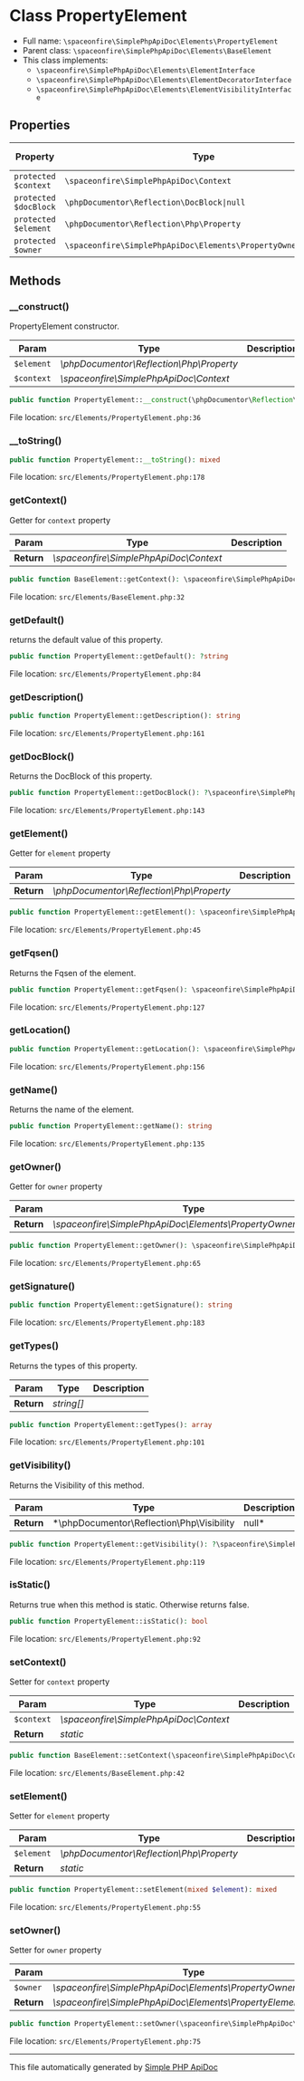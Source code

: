 # Class PropertyElement

- Full name: `\spaceonfire\SimplePhpApiDoc\Elements\PropertyElement`
- Parent class: `\spaceonfire\SimplePhpApiDoc\Elements\BaseElement`
- This class implements:
    - `\spaceonfire\SimplePhpApiDoc\Elements\ElementInterface`
    - `\spaceonfire\SimplePhpApiDoc\Elements\ElementDecoratorInterface`
    - `\spaceonfire\SimplePhpApiDoc\Elements\ElementVisibilityInterface`

## Properties

|Property|Type|Description|Default Value|
|---|---|---|---|
|`protected $context`|<code>\spaceonfire\SimplePhpApiDoc\Context</code>|||
|`protected $docBlock`|<code>\phpDocumentor\Reflection\DocBlock&#124;null</code>|||
|`protected $element`|<code>\phpDocumentor\Reflection\Php\Property</code>|||
|`protected $owner`|<code>\spaceonfire\SimplePhpApiDoc\Elements\PropertyOwnerInterface</code>|||

## Methods

### __construct()

PropertyElement constructor.

|Param|Type|Description|
|---|---|---|
|`$element`|*\phpDocumentor\Reflection\Php\Property*||
|`$context`|*\spaceonfire\SimplePhpApiDoc\Context*||

```php
public function PropertyElement::__construct(\phpDocumentor\Reflection\Php\Property $element, \spaceonfire\SimplePhpApiDoc\Context $context): mixed
```

File location: `src/Elements/PropertyElement.php:36`

### __toString()

```php
public function PropertyElement::__toString(): mixed
```

File location: `src/Elements/PropertyElement.php:178`

### getContext()

Getter for `context` property

|Param|Type|Description|
|---|---|---|
|**Return**|*\spaceonfire\SimplePhpApiDoc\Context*||

```php
public function BaseElement::getContext(): \spaceonfire\SimplePhpApiDoc\Elements\spaceonfire\SimplePhpApiDoc\Context
```

File location: `src/Elements/BaseElement.php:32`

### getDefault()

returns the default value of this property.

```php
public function PropertyElement::getDefault(): ?string
```

File location: `src/Elements/PropertyElement.php:84`

### getDescription()

```php
public function PropertyElement::getDescription(): string
```

File location: `src/Elements/PropertyElement.php:161`

### getDocBlock()

Returns the DocBlock of this property.

```php
public function PropertyElement::getDocBlock(): ?\spaceonfire\SimplePhpApiDoc\Elements\phpDocumentor\Reflection\DocBlock
```

File location: `src/Elements/PropertyElement.php:143`

### getElement()

Getter for `element` property

|Param|Type|Description|
|---|---|---|
|**Return**|*\phpDocumentor\Reflection\Php\Property*||

```php
public function PropertyElement::getElement(): \spaceonfire\SimplePhpApiDoc\Elements\phpDocumentor\Reflection\Php\Property
```

File location: `src/Elements/PropertyElement.php:45`

### getFqsen()

Returns the Fqsen of the element.

```php
public function PropertyElement::getFqsen(): \spaceonfire\SimplePhpApiDoc\Elements\phpDocumentor\Reflection\Fqsen
```

File location: `src/Elements/PropertyElement.php:127`

### getLocation()

```php
public function PropertyElement::getLocation(): \spaceonfire\SimplePhpApiDoc\Elements\phpDocumentor\Reflection\Location
```

File location: `src/Elements/PropertyElement.php:156`

### getName()

Returns the name of the element.

```php
public function PropertyElement::getName(): string
```

File location: `src/Elements/PropertyElement.php:135`

### getOwner()

Getter for `owner` property

|Param|Type|Description|
|---|---|---|
|**Return**|*\spaceonfire\SimplePhpApiDoc\Elements\PropertyOwnerInterface*||

```php
public function PropertyElement::getOwner(): \spaceonfire\SimplePhpApiDoc\Elements\spaceonfire\SimplePhpApiDoc\Elements\PropertyOwnerInterface
```

File location: `src/Elements/PropertyElement.php:65`

### getSignature()

```php
public function PropertyElement::getSignature(): string
```

File location: `src/Elements/PropertyElement.php:183`

### getTypes()

Returns the types of this property.

|Param|Type|Description|
|---|---|---|
|**Return**|*string[]*||

```php
public function PropertyElement::getTypes(): array
```

File location: `src/Elements/PropertyElement.php:101`

### getVisibility()

Returns the Visibility of this method.

|Param|Type|Description|
|---|---|---|
|**Return**|*\phpDocumentor\Reflection\Php\Visibility|null*||

```php
public function PropertyElement::getVisibility(): ?\spaceonfire\SimplePhpApiDoc\Elements\phpDocumentor\Reflection\Php\Visibility
```

File location: `src/Elements/PropertyElement.php:119`

### isStatic()

Returns true when this method is static. Otherwise returns false.

```php
public function PropertyElement::isStatic(): bool
```

File location: `src/Elements/PropertyElement.php:92`

### setContext()

Setter for `context` property

|Param|Type|Description|
|---|---|---|
|`$context`|*\spaceonfire\SimplePhpApiDoc\Context*||
|**Return**|*static*||

```php
public function BaseElement::setContext(\spaceonfire\SimplePhpApiDoc\Context $context): mixed
```

File location: `src/Elements/BaseElement.php:42`

### setElement()

Setter for `element` property

|Param|Type|Description|
|---|---|---|
|`$element`|*\phpDocumentor\Reflection\Php\Property*||
|**Return**|*static*||

```php
public function PropertyElement::setElement(mixed $element): mixed
```

File location: `src/Elements/PropertyElement.php:55`

### setOwner()

Setter for `owner` property

|Param|Type|Description|
|---|---|---|
|`$owner`|*\spaceonfire\SimplePhpApiDoc\Elements\PropertyOwnerInterface*||
|**Return**|*\spaceonfire\SimplePhpApiDoc\Elements\PropertyElement*||

```php
public function PropertyElement::setOwner(\spaceonfire\SimplePhpApiDoc\Elements\PropertyOwnerInterface $owner): \spaceonfire\SimplePhpApiDoc\Elements\spaceonfire\SimplePhpApiDoc\Elements\PropertyElement
```

File location: `src/Elements/PropertyElement.php:75`

---

This file automatically generated by [Simple PHP ApiDoc](https://github.com/spaceonfire/simple-php-apidoc)